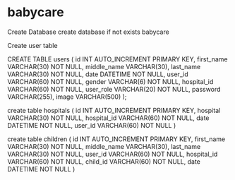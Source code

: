 # babycare
Create Database
create database if not exists babycare

Create user table

CREATE TABLE users (
    id INT AUTO_INCREMENT PRIMARY KEY,
    first_name VARCHAR(30) NOT NULL,
    middle_name VARCHAR(30),
    last_name VARCHAR(30) NOT NULL,
    date DATETIME NOT NULL,
    user_id VARCHAR(60) NOT NULL,
    gender VARCHAR(6) NOT NULL,
    hospital_id VARCHAR(60) NOT NULL,
    user_role VARCHAR(20) NOT NULL,
    password VARCHAR(255),
	image VARCHAR(500)
);

create table hospitals (
 	id INT AUTO_INCREMENT PRIMARY KEY,
 	hospital VARCHAR(30) NOT NULL,
	hospital_id VARCHAR(60) NOT NULL,
	date DATETIME NOT NULL,
	user_id VARCHAR(60) NOT NULL
)

create table children (
 	id INT AUTO_INCREMENT PRIMARY KEY,
 	first_name VARCHAR(30) NOT NULL,
    	middle_name VARCHAR(30),
    	last_name VARCHAR(30) NOT NULL,
	user_id VARCHAR(60) NOT NULL,
	hospital_id VARCHAR(60) NOT NULL,
	child_id VARCHAR(60) NOT NULL,
	date DATETIME NOT NULL
)

